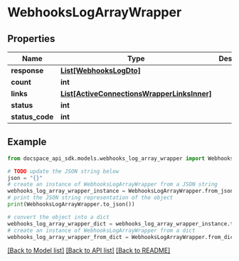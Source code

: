 # WebhooksLogArrayWrapper

## Properties

Name | Type | Description | Notes
------------ | ------------- | ------------- | -------------
**response** | [**List[WebhooksLogDto]**](WebhooksLogDto.md) |  | [optional] 
**count** | **int** |  | [optional] 
**links** | [**List[ActiveConnectionsWrapperLinksInner]**](ActiveConnectionsWrapperLinksInner.md) |  | [optional] 
**status** | **int** |  | [optional] 
**status_code** | **int** |  | [optional] 

## Example

```python
from docspace_api_sdk.models.webhooks_log_array_wrapper import WebhooksLogArrayWrapper

# TODO update the JSON string below
json = "{}"
# create an instance of WebhooksLogArrayWrapper from a JSON string
webhooks_log_array_wrapper_instance = WebhooksLogArrayWrapper.from_json(json)
# print the JSON string representation of the object
print(WebhooksLogArrayWrapper.to_json())

# convert the object into a dict
webhooks_log_array_wrapper_dict = webhooks_log_array_wrapper_instance.to_dict()
# create an instance of WebhooksLogArrayWrapper from a dict
webhooks_log_array_wrapper_from_dict = WebhooksLogArrayWrapper.from_dict(webhooks_log_array_wrapper_dict)
```
[[Back to Model list]](../README.md#documentation-for-models) [[Back to API list]](../README.md#documentation-for-api-endpoints) [[Back to README]](../README.md)


